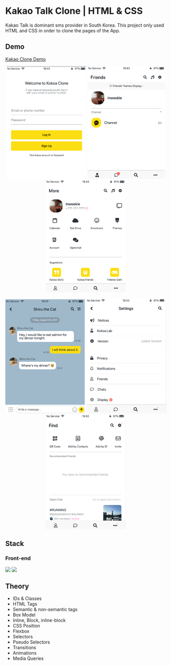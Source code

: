 # Kakao Talk Clone | HTML & CSS

Kakao Talk is dominant sms provider in South Korea. This project only used HTML and CSS in order to clone the pages of the App.
<br />

## Demo

[Kakao Clone Demo](https://inwookie.github.io/kokoa-clone-2021/)

<div align="center">
<img src="demo/demo:welcome.png" width=250 >
<img src="demo/demo:friends.png" width=242 >
<img src="demo/demo:more.png"  width=250>
<br/>
<br/>
<img src="demo/demo:chat.png"width=250 >
<img src="demo/demo:settings.png"width=250 >
<img src="demo/demo:find.png"width=250 >
</div>

## Stack

### Front-end

<img height="30" src="https://img.shields.io/badge/Html-black?style=for-the-badge&logo=Html5&logoColor=E34F26"/> <img height="30" src="https://img.shields.io/badge/CSS-black?style=for-the-badge&logo=Css3&logoColor=1572B6"/>

## Theory

- IDs & Classes
- HTML Tags
- Semantic & non-semantic tags
- Box Model
- Inline, Block, inline-block
- CSS Position
- Flexbox
- Selectors
- Pseudo Selectors
- Transitions
- Animations
- Media Queries
